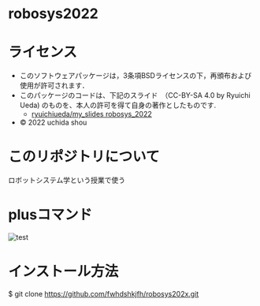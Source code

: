 # robosys2022
# ライセンス
 * このソフトウェアパッケージは，3条項BSDライセンスの下，再頒布および使用が許可されます．
 * このパッケージのコードは、下記のスライド　（CC-BY-SA 4.0 by Ryuichi Ueda) のものを、本人の許可を得て自身の著作としたものです.
     * [ryuichiueda/my_slides robosys_2022](https://github.com/ryuichiueda/my_slides/tree/master/robosys_2022)
  * © 2022 uchida shou
# このリポジトリについて
ロボットシステム学という授業で使う
# plusコマンド
![test](https://github.com/fwhdshkjfh/robosys202x/actions/workflows/test.yml/badge.svg)



# インストール方法
$ git clone https://github.com/fwhdshkjfh/robosys202x.git









#

